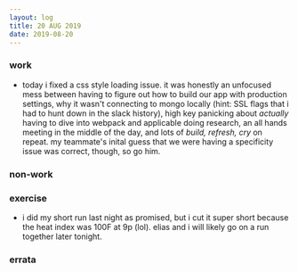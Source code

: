 ```yaml
---
layout: log
title: 20 AUG 2019
date: 2019-08-20
---
```


### work

- today i fixed a css style loading issue. it was honestly an unfocused mess between having to figure out how to build our app with production settings, why it wasn't connecting to mongo locally (hint: SSL flags that i had to hunt down in the slack history), high key panicking about _actually_ having to dive into webpack and applicable doing research, an all hands meeting in the middle of the day, and lots of _build, refresh, cry_ on repeat. my teammate's inital guess that we were having a specificity issue was correct, though, so go him.

### non-work


### exercise

- i did my short run last night as promised, but i cut it super short because the heat index was 100F at 9p (lol). elias and i will likely go on a run together later tonight.

### errata
